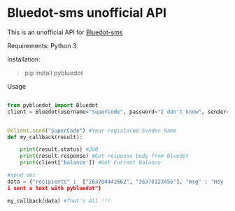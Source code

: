 # Bluedot-sms unofficial API

This is an unofficial API for [Bluedot-sms](http://bluedotsms.com)

Requirements:
  Python 3

Installation:

>  pip install pybluedot

Usage
```python

from pybluedot import Bluedot
client = Bluedot(username="SuperCode", password="I don't know", sender="PyBluedot")


@client.send("SuperCode") #Your registered Sender Name
def my_callback(result):

    print(result.status) #200
    print(result.response) #Get response body from Bluedot
    print(client['balance']) #Get Current Balance

#send sms  
data = {"recipients" :  ["263784442662", "26378123456"], "msg" : "Hey
i sent a text with pybluedot"}

my_callback(data) #That's All !!!



```
